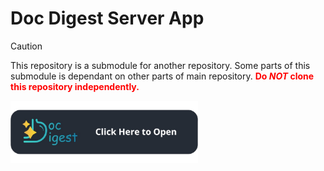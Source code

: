 # Doc Digest Server App

> [!CAUTION]
> This repository is a submodule for another repository.
> Some parts of this submodule is dependant on other parts of main repository.
> <span style="color:red">**Do _NOT_ clone this repository independently.**</span>

<a href="https://github.com/farhad-rad/doc-digest" >
<img  alt="Click here to open main repository" width="300" src="https://github.com/farhad-rad/doc-digest/blob/main/docs/assets/click-to-open-button.png?raw=true"/>
</a>